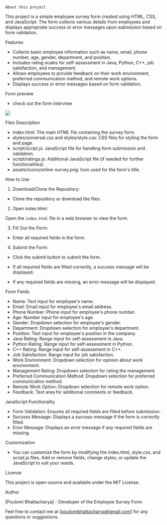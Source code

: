 `About this project`

This project is a simple employee survey form created using HTML, CSS, and JavaScript. The form collects various details from employees and displays appropriate success or error messages upon submission based on form validation.


Features

- Collects basic employee information such as name, email, phone number, age, gender, department, and position.
- Includes rating scales for self-assessment in Java, Python, C++, job satisfaction, and management.
- Allows employees to provide feedback on their work environment, preferred communication method, and remote work options.
- Displays success or error messages based on form validation.


Form preview

- check out the form interview

![](/assets/images/formpreview.png.png)

Files Description

- index.html: The main HTML file containing the survey form.
- styles/universal.css and styles/style.css: CSS files for styling the form and page.
- script/script.js: JavaScript file for handling form submission and validation.
- script/ratings.js: Additional JavaScript file (if needed for further functionalities).
- assets/icons/online-survey.png: Icon used for the form's title.


How to Use

1. Download/Clone the Repository:

- Clone the repository or download the files.

2. Open index.html:

Open the `index.html` file in a web browser to view the form.

3. Fill Out the Form:

- Enter all required fields in the form.

4. Submit the Form:

- Click the submit button to submit the form.

- If all required fields are filled correctly, a success message will be displayed.

- If any required fields are missing, an error message will be displayed.

Form Fields

- Name: Text input for employee's name.
- Email: Email input for employee's email address.
- Phone Number: Phone input for employee's phone number.
- Age: Number input for employee's age.
- Gender: Dropdown selection for employee's gender.
- Department: Dropdown selection for employee's department.
- Position: Text input for employee's position in the company.
- Java Rating: Range input for self-assessment in Java.
- Python Rating: Range input for self-assessment in Python.
- C++ Rating: Range input for self-assessment in C++.
- Job Satisfaction: Range input for job satisfaction.
- Work Environment: Dropdown selection for opinion about work environment.
- Management Rating: Dropdown selection for rating the management.
- Preferred Communication Method: Dropdown selection for preferred communication method.
- Remote Work Option: Dropdown selection for remote work option.
- Feedback: Text area for additional comments or feedback.


JavaScript Functionality

- Form Validation: Ensures all required fields are filled before submission.
- Success Message: Displays a success message if the form is correctly filled.
- Error Message: Displays an error message if any required fields are missing.


Customization

- You can customize the form by modifying the index.html, style.css, and script.js files. Add or remove fields, change styles, or update the JavaScript to suit your needs.

License

This project is open-source and available under the MIT License.

Author

[Poulomi Bhattacharya] - Developer of the Employee Survey Form.

Feel free to contact me at [poulomibhattacharya@gmail.com] for any questions or suggestions.








